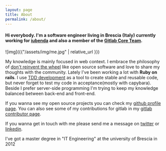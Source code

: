 ```yaml
---
layout: page
title: About
permalink: /about/
---
```

<h4>
Hi everybody. I'm a software engineer living in Brescia (Italy) currently working for <a href="https://www.iubenda.com/en/" target="blank">iubenda</a> and also a member of the <a href="https://about.gitlab.com/core-team/" target="_blank">Gitlab Core Team</a>.
</h4>
![img]({{"/assets/img/me.jpg" | relative_url }})

My knowledge is mainly focused in web context. I embrace the philosophy of
<a href="http://en.wikipedia.org/wiki/Reinventing_the_wheel" target="blank">don't reinvent the wheel</a>
like open source software and love to share my thoughts with the community.
Lately I've been working a lot with <b>Ruby on rails</b>. I use
<a href="http://en.wikipedia.org/wiki/Test-driven_development" target="blank">TDD development</a> as a tool to
create stable and reusable code, but never forget to test my code in acceptance(mostly with capybara).
Beside I prefer server-side programming I'm trying to keep my knowledge balanced between back-end and front-end.

If you wanna see my open source projects you can check my <a href="https://github.com/intrip" target="blank">github profile page</a>. You can also see some of my contributions for gitlab in my <a href="http://contributors.gitlab.com/contributors/jacopo/commits" target="blank">gitlab contributor page</a>.

If you wanna get in touch with me please send me a message on <a href="https://twitter.com/{{ site.twitter_username }}" title="JacopoBeschi" target="_blank">twitter</a> or <a href="http://www.linkedin.com/in/{{ site.linkedin_username }}" title="jacopobeschi" target="_blank">linkedin</a>.

I've got a master degree in "IT Engineering" at the university of Brescia in 2012

